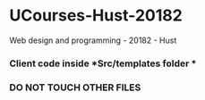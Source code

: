 # UCourses-Hust-20182
Web design and programming - 20182 - Hust

### Client code inside *Src/templates folder *

### DO NOT TOUCH OTHER FILES